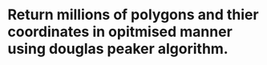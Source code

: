 # Return millions of polygons and thier coordinates in opitmised manner using douglas peaker algorithm.
